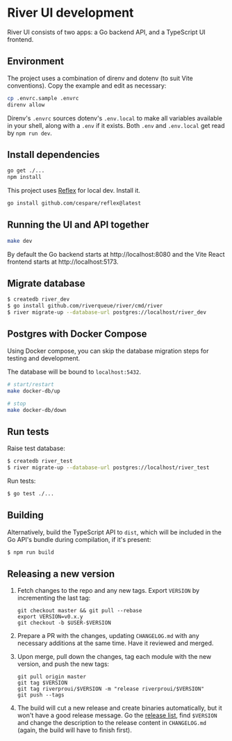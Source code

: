 # River UI development

River UI consists of two apps: a Go backend API, and a TypeScript UI frontend.

## Environment

The project uses a combination of direnv and dotenv (to suit Vite conventions). Copy the example and edit as necessary:

```sh
cp .envrc.sample .envrc
direnv allow
```

Direnv's `.envrc` sources dotenv's `.env.local` to make all variables available in your shell, along with a `.env` if it exists. Both `.env` and `.env.local` get read by `npm run dev`.

## Install dependencies

```sh
go get ./...
npm install
```

This project uses [Reflex](https://github.com/cespare/reflex) for local dev. Install it.

``` sh
go install github.com/cespare/reflex@latest
```

## Running the UI and API together

```sh
make dev
```

By default the Go backend starts at http://localhost:8080 and the Vite React frontend starts at http://localhost:5173.

## Migrate database

```sh
$ createdb river_dev
$ go install github.com/riverqueue/river/cmd/river
$ river migrate-up --database-url postgres://localhost/river_dev
```

## Postgres with Docker Compose 
Using Docker compose, you can skip the database migration steps for testing and development.

The database will be bound to `localhost:5432`.
```sh
# start/restart
make docker-db/up

# stop
make docker-db/down
```

## Run tests

Raise test database:

```sh
$ createdb river_test
$ river migrate-up --database-url postgres://localhost/river_test
```

Run tests:

```sh
$ go test ./...
```

## Building

Alternatively, build the TypeScript API to `dist`, which will be included in the Go API's bundle during compilation, if it's present:

```sh
$ npm run build
```

## Releasing a new version

1. Fetch changes to the repo and any new tags. Export `VERSION` by incrementing the last tag:

   ```shell
   git checkout master && git pull --rebase
   export VERSION=v0.x.y
   git checkout -b $USER-$VERSION
   ```

2. Prepare a PR with the changes, updating `CHANGELOG.md` with any necessary additions at the same time. Have it reviewed and merged.

3. Upon merge, pull down the changes, tag each module with the new version, and push the new tags:

   ```shell
   git pull origin master
   git tag $VERSION
   git tag riverproui/$VERSION -m "release riverproui/$VERSION"
   git push --tags
   ```

4. The build will cut a new release and create binaries automatically, but it won't have a good release message. Go the [release list](https://github.com/riverqueue/riverui/releases), find `$VERSION` and change the description to the release content in `CHANGELOG.md` (again, the build will have to finish first).
